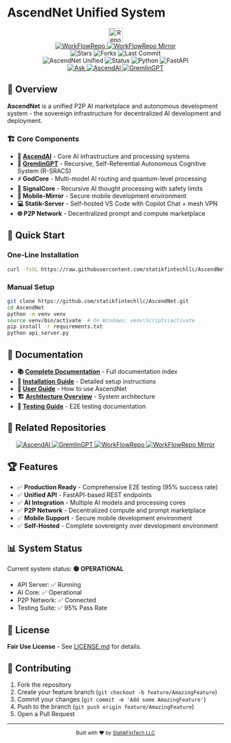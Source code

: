 # AscendNet Unified System

<div align="center">
  <img  
	  src="https://raw.githubusercontent.com/KDK-Grim/WorkFlowRepo-Mirror/master/docs/ticker-bot/ticker.gif" 
  alt="Repo Ticker Stats" 
  style="height:33px;" />
</div>

<div align="center"> 
   <a href="https://github.com/statikfintechllc/WorkFlowRepo.git">
  <img src="https://img.shields.io/badge/Click%20to%20Install%20Single-Repo%20Traffic%20Workflows-darkred?labelColor=black" alt="WorkFlowRepo"/>
  </a>
   <a href="https://github.com/KDK-Grim/WorkFlowRepo-Mirror">
  <img src="https://img.shields.io/badge/Click%20to%20Install-Advance%20Mirror%20Workflow-darkred?labelColor=black" alt="WorkFlowRepo Mirror"/>
  </a>
</div>

<div align="center"> 
  <img  
	  src="https://img.shields.io/github/stars/statikfintechllc/AscendNet?style=social" alt="Stars"/>
  <img  
	  src="https://img.shields.io/github/forks/statikfintechllc/AscendNet?style=social" alt="Forks"/>
  <img  
	  src="https://img.shields.io/github/last-commit/statikfintechllc/AscendNet?style=social" alt="Last Commit"/>
</div>

<div align="center">
  <img src="https://img.shields.io/badge/AscendNet%20Unified-darkred?style=for-the-badge&logo=dragon&logoColor=gold" alt="AscendNet Unified"/>
  <img src="https://img.shields.io/badge/Status-Production%20Ready-brightgreen?style=for-the-badge" alt="Status"/>
  <img src="https://img.shields.io/badge/Python-3.12+-blue?style=for-the-badge&logo=python" alt="Python"/>
  <img src="https://img.shields.io/badge/FastAPI-Latest-green?style=for-the-badge&logo=fastapi" alt="FastAPI"/>
</div>

<div align="center">
<a href="https://www.gmail.com">
  <img src="https://img.shields.io/badge/Ask-black?style=for-the-badge&logo=dragon&logoColor=gold" alt="Ask"/>
</a>
<a href="https://github.com/statikfintechllc/AscendAI">
  <img src="https://img.shields.io/badge/AscendAI-Core%20AI%20Infrastructure-purple?style=for-the-badge&logo=brain&logoColor=white" alt="AscendAI"/>
</a>
<a href="https://github.com/statikfintechllc/GremlinGPT">
  <img src="https://img.shields.io/badge/GremlinGPT-Recursive%20AI%20System-red?style=for-the-badge&logo=robot&logoColor=white" alt="GremlinGPT"/>
</a>
</div>

## 🌟 Overview

**AscendNet** is a unified P2P AI marketplace and autonomous development system - the sovereign infrastructure for decentralized AI development and deployment.

### 🏗️ Core Components

- **🧠 [AscendAI](https://github.com/statikfintechllc/AscendAI)** - Core AI infrastructure and processing systems
- **🤖 [GremlinGPT](https://github.com/statikfintechllc/GremlinGPT)** - Recursive, Self-Referential Autonomous Cognitive System (R-SRACS)
- **⚡ GodCore** - Multi-model AI routing and quantum-level processing
- **🧠 SignalCore** - Recursive AI thought processing with safety limits
- **📱 Mobile-Mirror** - Secure mobile development environment
- **💻 Statik-Server** - Self-hosted VS Code with Copilot Chat + mesh VPN
- **🌐 P2P Network** - Decentralized prompt and compute marketplace

## 🚀 Quick Start

### One-Line Installation
```bash
curl -fsSL https://raw.githubusercontent.com/statikfintechllc/AscendNet/master/scripts/deployment/launch_ascendnet.sh | bash
```

### Manual Setup
```bash
git clone https://github.com/statikfintechllc/AscendNet.git
cd AscendNet
python -m venv venv
source venv/bin/activate  # On Windows: venv\Scripts\activate
pip install -r requirements.txt
python api_server.py
```

## 📖 Documentation

- **📚 [Complete Documentation](docs/INDEX.md)** - Full documentation index
- **🔧 [Installation Guide](docs/setup/INSTALLATION_GUIDE.md)** - Detailed setup instructions
- **👥 [User Guide](docs/user/USER_GUIDE.md)** - How to use AscendNet
- **🏗️ [Architecture Overview](docs/architecture/ARCHITECTURE.md)** - System architecture
- **🧪 [Testing Guide](docs/testing/E2E_COMPLETE.md)** - E2E testing documentation

## 🔗 Related Repositories

<div align="center">
<a href="https://github.com/statikfintechllc/AscendAI">
  <img src="https://img.shields.io/badge/🧠%20AscendAI-Core%20AI%20Infrastructure-purple?style=flat-square" alt="AscendAI"/>
</a>
<a href="https://github.com/statikfintechllc/GremlinGPT">
  <img src="https://img.shields.io/badge/🤖%20GremlinGPT-Recursive%20AI%20System-red?style=flat-square" alt="GremlinGPT"/>
</a>
<a href="https://github.com/statikfintechllc/WorkFlowRepo">
  <img src="https://img.shields.io/badge/⚡%20WorkFlowRepo-Development%20Workflows-blue?style=flat-square" alt="WorkFlowRepo"/>
</a>
<a href="https://github.com/KDK-Grim/WorkFlowRepo-Mirror">
  <img src="https://img.shields.io/badge/🔄%20WorkFlowRepo%20Mirror-Advanced%20Workflows-cyan?style=flat-square" alt="WorkFlowRepo Mirror"/>
</a>
</div>

## 🏆 Features

- ✅ **Production Ready** - Comprehensive E2E testing (95% success rate)
- ✅ **Unified API** - FastAPI-based REST endpoints
- ✅ **AI Integration** - Multiple AI models and processing cores
- ✅ **P2P Network** - Decentralized compute and prompt marketplace
- ✅ **Mobile Support** - Secure mobile development environment
- ✅ **Self-Hosted** - Complete sovereignty over development environment

## 📊 System Status

Current system status: **🟢 OPERATIONAL**
- API Server: ✅ Running
- AI Core: ✅ Operational  
- P2P Network: ✅ Connected
- Testing Suite: ✅ 95% Pass Rate

## 📄 License

**Fair Use License** - See [LICENSE.md](LICENSE.md) for details.

## 🤝 Contributing

1. Fork the repository
2. Create your feature branch (`git checkout -b feature/AmazingFeature`)
3. Commit your changes (`git commit -m 'Add some AmazingFeature'`)
4. Push to the branch (`git push origin feature/AmazingFeature`)
5. Open a Pull Request

---

<div align="center">
<sub>Built with ❤️ by <a href="https://github.com/statikfintechllc">StatikFinTech LLC</a></sub>
</div>
